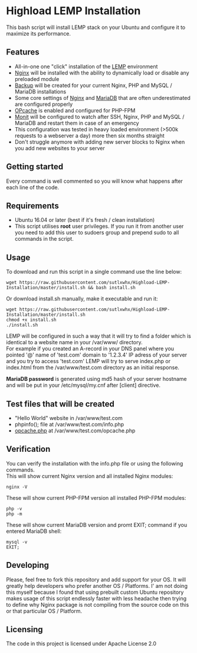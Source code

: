 # Highload LEMP Installation

This bash script will install LEMP stack on your Ubuntu and configure it to maximize its performance.

## Features
* All-in-one one "click" installation of the [LEMP](https://en.wikipedia.org/wiki/LAMP_(software_bundle)) environment
* [Nginx](https://launchpad.net/~hda-me/+archive/ubuntu/nginx-stable) will be installed with the ability to dynamically load or disable any preloaded module
* [Backup](https://gist.github.com/sutlxwhx/717efdfadd8052d456c2e4da16b0163b) will be created for your current Nginx, PHP and MySQL / MariaDB installations
* Some core settings of [Nginx](https://nginx.org/en/docs/http/ngx_http_core_module.html) and [MariaDB](https://mariadb.com/kb/en/library/server-system-variables/) that are often underestimated are configured properly
* [OPcache](http://php.net/manual/en/book.opcache.php) is enabled and configured for PHP-FPM 
* [Monit](https://mmonit.com/monit/) will be configured to watch after SSH, Nginx, PHP and MySQL / MariaDB and restart them in case of an emergency
* This configuration was tested in heavy loaded environment (>500k requests to a webserver a day) more then six months straight
* Don't struggle anymore with adding new server blocks to Nginx when you add new websites to your server

## Getting started
Every command is well commented so you will know what  happens after each line of the code.

## Requirements
* Ubuntu 16.04 or later (best if it's fresh / clean installation)
* This script utilises **root** user privileges. If you run it from another user you need to add this user to sudoers group and prepend sudo to all commands in the script.

## Usage

To download and run this script in a single command use the line below:
```shell
wget https://raw.githubusercontent.com/sutlxwhx/Highload-LEMP-Installation/master/install.sh && bash install.sh
```
Or download install.sh manually, make it executable and run it:
```shell
wget https://raw.githubusercontent.com/sutlxwhx/Highload-LEMP-Installation/master/install.sh
chmod +x install.sh
./install.sh
```
LEMP will be configured in such a way that it will try to find a folder which is identical to a website name in your /var/www/ directory.
<br/>For example if you created an A-record in your DNS panel where you pointed '@' name of 'test.com' domain to '1.2.3.4' IP adress of your server and you try to access 'test.com' LEMP will try to serve index.php or index.html from the /var/www/test.com directory as an initial response.

**MariaDB password** is generated using md5 hash of your server hostname and will be put in your /etc/mysql/my.cnf after [client] directive. 

## Test files that will be created

* "Hello World" website in /var/www/test.com 
* phpinfo(); file at /var/www/test.com/info.php
* [opcache.php](https://github.com/rlerdorf/opcache-status) at /var/www/test.com/opcache.php

## Verification

You can verify the installation with the info.php file or using the following commands.
<br/>This will show current Nginx version and all installed Nginx modules:
```shell
nginx -V
```
These will show current PHP-FPM version all installed PHP-FPM modules:
```shell
php -v
php -m
```
These will show current MariaDB version and promt EXIT; command if you entered MariaDB shell:
```shell
mysql -v
EXIT;
```

## Developing
Please, feel free to fork this repository and add support for your OS. It will greatly help developers who prefer another OS / Platforms. I' am not doing this myself because I found that using prebuilt custom Ubuntu repository makes usage of this script endlessly faster with less headache then trying to define why Nginx package is not compiling from the source code on this or that particular OS / Platform.

## Licensing

The code in this project is licensed under Apache License 2.0
